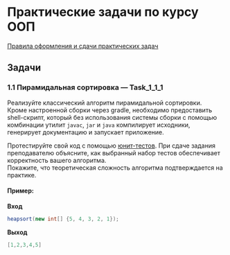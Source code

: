 # Практические задачи по курсу ООП

[Правила оформления и сдачи практических задач](https://docs.google.com/document/d/1rGBNsl5-POQg3t4Lbn6Qad6yrAGWCqndiEnUrpYjHos/edit?usp=sharing)

## Задачи

### 1.1 Пирамидальная сортировка — **Task_1_1_1**  
Реализуйте классический алгоритм пирамидальной сортировки.  
Кроме настроенной сборки через gradle, необходимо предоставить shell-скрипт, который без использования системы сборки с помощью комбинации утилит `javac`, `jar` и `java` компилирует исходники, генерирует документацию и запускает приложение.  

Протестируйте свой код с помощью [юнит-тестов](https://en.wikipedia.org/wiki/Unit_testing). При сдаче задания преподавателю объясните, как выбранный набор тестов обеспечивает корректность вашего алгоритма.  
Покажите, что теоретическая сложность алгоритма подтверждается на практике.

#### Пример:
**Вход**  
```java
heapsort(new int[] {5, 4, 3, 2, 1});
```
**Выход**
```java
[1,2,3,4,5]
```